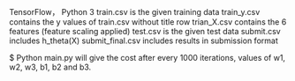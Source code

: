 TensorFlow， Python 3
train.csv is the given training data
train_y.csv contains the y values of train.csv without title row
trian_X.csv contains the 6 features (feature scaling applied)
test.csv is the given test data
submit.csv includes h_theta(X)
submit_final.csv includes results in submission format

$ Python main.py will give the cost after every 1000 iterations, values of w1, w2, w3, b1, b2 and b3. 